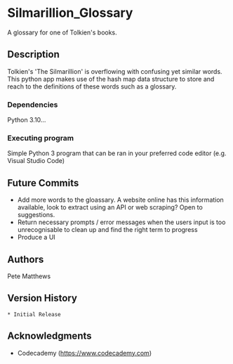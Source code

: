 # Silmarillion_Glossary 

A glossary for one of Tolkien's books.

## Description

Tolkien's 'The Silmarillion' is overflowing with confusing yet similar words. This python app makes use of the hash map data structure to store and reach to the definitions of these words such as a glossary.

### Dependencies

Python 3.10...

### Executing program

Simple Python 3 program that can be ran in your preferred code editor (e.g. Visual Studio Code)

## Future Commits

- Add more words to the gloassary. A website online has this information available, look to extract using an API or web scraping? Open to suggestions.
- Return necessary prompts / error messages when the users input is too unrecognisable to clean up and find the right term to progress
- Produce a UI 

## Authors

Pete Matthews

## Version History

    * Initial Release

## Acknowledgments

* Codecademy (https://www.codecademy.com)
